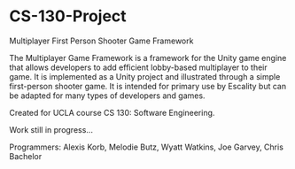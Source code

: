 # CS-130-Project

Multiplayer First Person Shooter Game Framework

The Multiplayer Game Framework is a framework for the Unity game engine that allows developers to add efficient lobby-based multiplayer to their game. It is implemented as a Unity project and illustrated through a simple first-person shooter game. It is intended for primary use by Escality but can be adapted for many types of developers and games.

Created for UCLA course CS 130: Software Engineering.

Work still in progress...

Programmers:
Alexis Korb,
Melodie Butz,
Wyatt Watkins,
Joe Garvey,
Chris Bachelor
